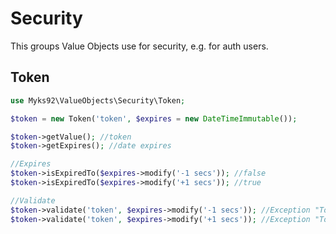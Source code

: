 # Security
This groups Value Objects use for security, e.g. for auth users.

## Token
```php
use Myks92\ValueObjects\Security\Token;

$token = new Token('token', $expires = new DateTimeImmutable());

$token->getValue(); //token
$token->getExpires(); //date expires

//Expires
$token->isExpiredTo($expires->modify('-1 secs')); //false
$token->isExpiredTo($expires->modify('+1 secs')); //true

//Validate
$token->validate('token', $expires->modify('-1 secs')); //Exception "Token is invalid.'
$token->validate('token', $expires->modify('+1 secs')); //Exception "Token is expired.'
```